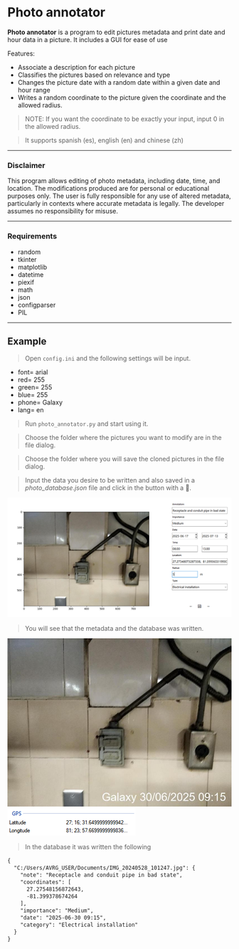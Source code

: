 # Photo annotator

__Photo annotator__ is a program to edit pictures metadata and print date and hour data in a picture. It includes a GUI for ease of use

Features:

* Associate a description for each picture
* Classifies the pictures based on relevance and type
* Changes the picture date with a random date within a given date and hour range 
* Writes a random coordinate to the picture given the coordinate and the allowed radius.

> NOTE: If you want the coordinate to be exactly your input, input 0 in the allowed radius.

> It supports spanish (es), english (en) and chinese (zh) 

---
### Disclaimer

This program allows editing of photo metadata, including date, time, and location. The modifications produced are for personal or educational purposes only. The user is fully responsible for any use of altered metadata, particularly in contexts where accurate metadata is legally. The developer assumes no responsibility for misuse.

---

### Requirements

* random
* tkinter
* matplotlib
* datetime
* piexif
* math
* json
* configparser
* PIL

---
## Example

> Open `config.ini` and the following settings will be input.

* font= arial
* red= 255
* green= 255
* blue= 255
* phone= Galaxy
* lang= en

> Run `photo_annotator.py` and start using it.

> Choose the folder where the pictures you want to modify are in the file dialog.

> Choose the folder where you will save the cloned pictures in the file dialog.

> Input the data you desire to be written and also saved in a _photo_database.json_ file and click in the button with a 💾.

![1](assets/ex1.png)

> You will see that the metadata and the database was written.

![2](assets/ex2.jpg)
![3](assets/ex3.png)

> In the database it was written the following

```
{
  "C:/Users/AVRG_USER/Documents/IMG_20240528_101247.jpg": {
    "note": "Receptacle and conduit pipe in bad state",
    "coordinates": [
      27.27548156872643,
      -81.399378674264
    ],
    "importance": "Medium",
    "date": "2025-06-30 09:15",
    "category": "Electrical installation"
  }
}
```
